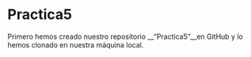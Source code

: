 # Practica5

Primero hemos creado nuestro repositorio __“Practica5”__en GitHub y lo hemos clonado en nuestra máquina local.
